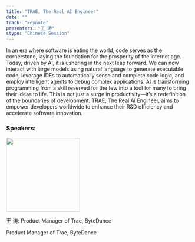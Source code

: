 ```yaml
---
title: "TRAE, The Real AI Engineer"
date: ""
track: "keynote"
presenters: "王 涛"
stype: "Chinese Session"
---
```


In an era where software is eating the world, code serves as the cornerstone, laying the foundation for the prosperity of the internet age. Today, driven by AI, it is ushering in the next leap forward. We can now interact with large models using natural language to generate executable code, leverage IDEs to automatically sense and complete code logic, and employ intelligent agents to debug complex applications. AI is transforming programming from a skill reserved for the few into a tool for many to bring their ideas to life. This is not just a surge in productivity—it’s a redefinition of the boundaries of development. TRAE, The Real AI Engineer, aims to empower developers worldwide to enhance their R&D efficiency and accelerate software innovation.

### Speakers:


<img src="https://sessionize.com/image/69dd-400o400o1-9A3ZYRiAkaevZq5erEo7Z4.png" width="200" /><br/>

王 涛: Product Manager of Trae, ByteDance

Product Manager of Trae, ByteDance

